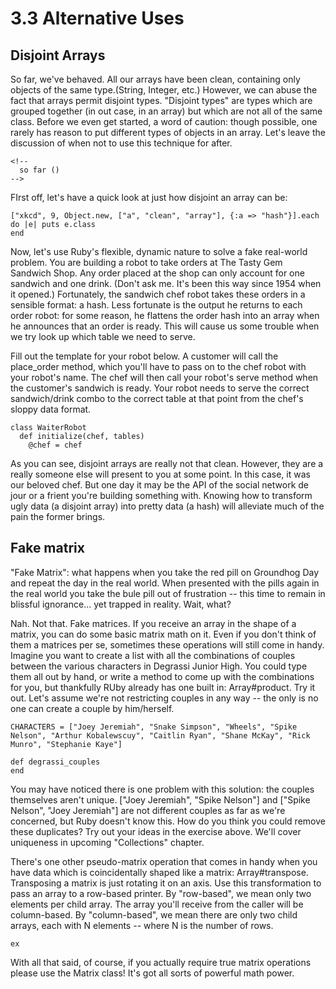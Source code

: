 ﻿# 3.3 Alternative Uses #

## Disjoint Arrays ##

So far, we've behaved. All our arrays have been clean, containing only objects of the same type.(String, Integer, etc.) However, we can abuse the fact that arrays permit disjoint types. "Disjoint types" are types which are grouped together (in out case, in an array) but which are not all of the same class. Before we even get started, a word of caution: though possible, one rarely has reason to put different types of objects in an array. Let's leave the discussion of when not to use this technique for after.

	<!--
	  so far ()
	-->


FIrst off, let's have a quick look at just how disjoint an array can be:

	["xkcd", 9, Object.new, ["a", "clean", "array"], {:a => "hash"}].each do |e| puts e.class
	end

Now, let's use Ruby's flexible, dynamic nature to solve a fake real-world problem. You are building a robot to take orders at The Tasty Gem Sandwich Shop. Any order placed at the shop can only account for one sandwich and one drink. (Don't ask me. It's been this way since 1954 when it opened.) Fortunately, the sandwich chef robot takes these orders in a sensible format: a hash. Less fortunate is the output he returns to each order robot: for some reason, he flattens the order hash into an array when he announces that an order is ready. This will cause us some trouble when we try look up which table we need to serve.

Fill out the template for your robot below. A customer will call the place_order method, which you'll have to pass on to the chef robot with your robot's name. The chef will then call your robot's serve method when the customer's sandwich is ready. Your robot needs to serve the correct sandwich/drink combo to the correct table at that point from the chef's sloppy data format.

	class WaiterRobot
	  def initialize(chef, tables)
	    @chef = chef
	

As you can see, disjoint arrays are really not that clean. However, they are a really someone else will present to you at some point. In this case, it was our beloved chef. But one day it may be the API of the social network de jour or a frient you're building something with. Knowing how to transform ugly data (a disjoint array) into pretty data (a hash) will alleviate much of the pain the former brings.

## Fake matrix ##

"Fake Matrix": what happens when you take the red pill on Groundhog Day and repeat the day in the real world. When presented with the pills again in the real world you take the bule pill out of frustration -- this time to remain in blissful ignorance... yet trapped in reality. Wait, what?

Nah. Not that. Fake matrices. If you receive an array in the shape of a matrix, you can do some basic matrix math on it. Even if you don't think of them a matrices per se, sometimes these operations will still come in handy. Imagine you want to create a list with all the combinations of couples between the various characters in Degrassi Junior High. You could type them all out by hand, or write a method to come up with the combinations for you, but thankfully RUby already has one built in: Array#product. Try it out. Let's assume we're not restricting couples in any way -- the only is no one can create a couple by him/herself.

	CHARACTERS = ["Joey Jeremiah", "Snake Simpson", "Wheels", "Spike Nelson", "Arthur Kobalewscuy", "Caitlin Ryan", "Shane McKay", "Rick Munro", "Stephanie Kaye"]

	def degrassi_couples
	end

You may have noticed there is one problem with this solution: the couples themselves aren't unique. ["Joey Jeremiah", "Spike Nelson"] and ["Spike Nelson", "Joey Jeremiah"] are not different couples as far as we're concerned, but Ruby doesn't know this. How do you think you could remove these duplicates? Try out your ideas in the exercise above. We'll cover uniqueness in upcoming "Collections" chapter.

There's one other pseudo-matrix operation that comes in handy when you have data which is coincidentally shaped like a matrix: Array#transpose. Transposing a matrix is just rotating it on an axis. Use this transformation to pass an array to a row-based printer. By "row-based", we mean only two elements per child array. The array you'll receive from the caller will be column-based. By "column-based", we mean there are only two child arrays, each with N elements -- where N is the number of rows.

	ex

With all that said, of course, if you actually require true matrix operations please use the Matrix class! It's got all sorts of powerful math power.
